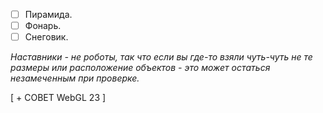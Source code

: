 - [ ] Пирамида.
- [ ] Фонарь.
- [ ] Снеговик.

*Наставники - не роботы, так что если вы где-то взяли чуть-чуть не те размеры или расположение объектов - это может остаться незамеченным при проверке.*

[ + СОВЕТ WebGL 23 ]

